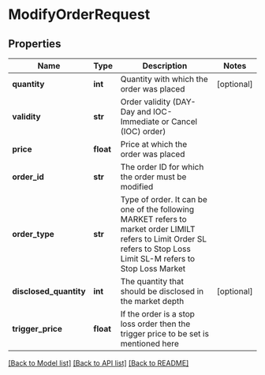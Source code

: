 # ModifyOrderRequest

## Properties
Name | Type | Description | Notes
------------ | ------------- | ------------- | -------------
**quantity** | **int** | Quantity with which the order was placed | [optional] 
**validity** | **str** | Order validity (DAY- Day and IOC- Immediate or Cancel (IOC) order) | 
**price** | **float** | Price at which the order was placed | 
**order_id** | **str** | The order ID for which the order must be modified | 
**order_type** | **str** | Type of order. It can be one of the following MARKET refers to market order LIMILT refers to Limit Order SL refers to Stop Loss Limit SL-M refers to Stop Loss Market | 
**disclosed_quantity** | **int** | The quantity that should be disclosed in the market depth | [optional] 
**trigger_price** | **float** | If the order is a stop loss order then the trigger price to be set is mentioned here | 

[[Back to Model list]](../README.md#documentation-for-models) [[Back to API list]](../README.md#documentation-for-api-endpoints) [[Back to README]](../README.md)

